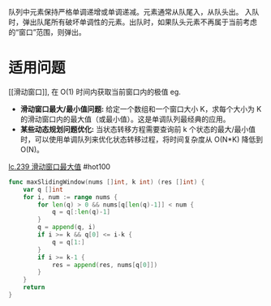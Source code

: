 队列中元素保持严格单调递增或单调递减。元素通常从队尾入，从队头出。
入队时，弹出队尾所有破坏单调性的元素。出队时，如果队头元素不再属于当前考虑的“窗口”范围，则弹出。

# 适用问题
[[滑动窗口]], 在 O(1) 时间内获取当前窗口内的极值
eg.
- **滑动窗口最大/最小值问题:** 给定一个数组和一个窗口大小 K，求每个大小为 K 的滑动窗口内的最大值（或最小值）。这是单调队列最经典的应用。
- **某些动态规划问题优化:** 当状态转移方程需要查询前 k 个状态的最大/最小值时，可以使用单调队列来优化状态转移过程，将时间复杂度从 O(N\*K) 降低到 O(N)。

[lc.239 滑动窗口最大值](https://leetcode.cn/problems/sliding-window-maximum/description/?envType=study-plan-v2&envId=top-100-liked)
#hot100
```go
func maxSlidingWindow(nums []int, k int) (res []int) {
	var q []int
	for i, num := range nums {
		for len(q) > 0 && nums[q[len(q)-1]] < num {
			q = q[:len(q)-1]
		}
		q = append(q, i)
		if i >= k && q[0] <= i-k {
			q = q[1:]
		}
		if i >= k-1 {
			res = append(res, nums[q[0]])
		}
	}
	return
}
```